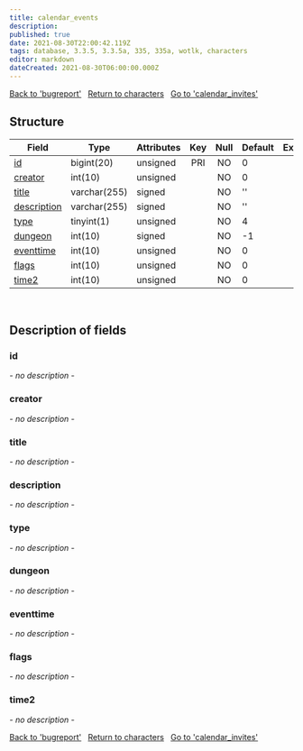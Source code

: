 ```yaml
---
title: calendar_events
description: 
published: true
date: 2021-08-30T22:00:42.119Z
tags: database, 3.3.5, 3.3.5a, 335, 335a, wotlk, characters
editor: markdown
dateCreated: 2021-08-30T06:00:00.000Z
---
```


<a href="https://dev.trinitycore.info/en/database/335/characters/bugreport" class="mt-5 v-btn v-btn--depressed v-btn--flat v-btn--outlined theme--light v-size--default darkblue--text text--lighten-3"><span class="v-btn__content"><i aria-hidden="true" class="v-icon notranslate v-icon--left mdi mdi-arrow-left theme--light"></i><span>Back to 'bugreport'</span></span></a>&nbsp;&nbsp;&nbsp;<a href="https://dev.trinitycore.info/en/database/335/characters/home" class="mt-5 v-btn v-btn--depressed v-btn--flat v-btn--outlined theme--light v-size--default darkblue--text text--lighten-3"><span class="v-btn__content"><i aria-hidden="true" class="v-icon notranslate v-icon--left mdi mdi-home-outline theme--light"></i><span>Return to characters</span></span></a>&nbsp;&nbsp;&nbsp;<a href="https://dev.trinitycore.info/en/database/335/characters/calendar_invites" class="mt-5 v-btn v-btn--depressed v-btn--flat v-btn--outlined theme--light v-size--default darkblue--text text--lighten-3"><span class="v-btn__content"><span>Go to 'calendar_invites'</span><i aria-hidden="true" class="v-icon notranslate v-icon--right mdi mdi-arrow-right theme--light"></i></span></a>

## Structure

| Field | Type | Attributes | Key | Null | Default | Extra | Comment |
| --- | --- | --- | :---: | :---: | --- | --- | --- |
| [id](#id) | bigint(20) | unsigned | PRI | NO | 0 |  |  |
| [creator](#creator) | int(10) | unsigned |  | NO | 0 |  |  |
| [title](#title) | varchar(255) | signed |  | NO | '' |  |  |
| [description](#description) | varchar(255) | signed |  | NO | '' |  |  |
| [type](#type) | tinyint(1) | unsigned |  | NO | 4 |  |  |
| [dungeon](#dungeon) | int(10) | signed |  | NO | -1 |  |  |
| [eventtime](#eventtime) | int(10) | unsigned |  | NO | 0 |  |  |
| [flags](#flags) | int(10) | unsigned |  | NO | 0 |  |  |
| [time2](#time2) | int(10) | unsigned |  | NO | 0 |  |  |
&nbsp;
## Description of fields

### id
*- no description -*
&nbsp;

### creator
*- no description -*
&nbsp;

### title
*- no description -*
&nbsp;

### description
*- no description -*
&nbsp;

### type
*- no description -*
&nbsp;

### dungeon
*- no description -*
&nbsp;

### eventtime
*- no description -*
&nbsp;

### flags
*- no description -*
&nbsp;

### time2
*- no description -*
&nbsp;

<a href="https://dev.trinitycore.info/en/database/335/characters/bugreport" class="mt-5 v-btn v-btn--depressed v-btn--flat v-btn--outlined theme--light v-size--default darkblue--text text--lighten-3"><span class="v-btn__content"><i aria-hidden="true" class="v-icon notranslate v-icon--left mdi mdi-arrow-left theme--light"></i><span>Back to 'bugreport'</span></span></a>&nbsp;&nbsp;&nbsp;<a href="https://dev.trinitycore.info/en/database/335/characters/home" class="mt-5 v-btn v-btn--depressed v-btn--flat v-btn--outlined theme--light v-size--default darkblue--text text--lighten-3"><span class="v-btn__content"><i aria-hidden="true" class="v-icon notranslate v-icon--left mdi mdi-home-outline theme--light"></i><span>Return to characters</span></span></a>&nbsp;&nbsp;&nbsp;<a href="https://dev.trinitycore.info/en/database/335/characters/calendar_invites" class="mt-5 v-btn v-btn--depressed v-btn--flat v-btn--outlined theme--light v-size--default darkblue--text text--lighten-3"><span class="v-btn__content"><span>Go to 'calendar_invites'</span><i aria-hidden="true" class="v-icon notranslate v-icon--right mdi mdi-arrow-right theme--light"></i></span></a>

